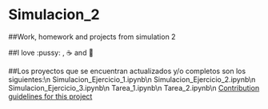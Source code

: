 # Simulacion_2
##Work, homework and projects from simulation 2 

##I love :pussy: , :coffee: and :pizza:

##Los proyectos que se encuentran actualizados y/o completos son los siguientes:\n
  Simulacion_Ejercicio_1.ipynb\n
  Simulacion_Ejercicio_2.ipynb\n
  Simulacion_Ejercicio_3.ipynb\n
  Tarea_1.ipynb\n
  Tarea_2.ipynb\n
[Contribution guidelines for this project](docs/CONTRIBUTING.md)
